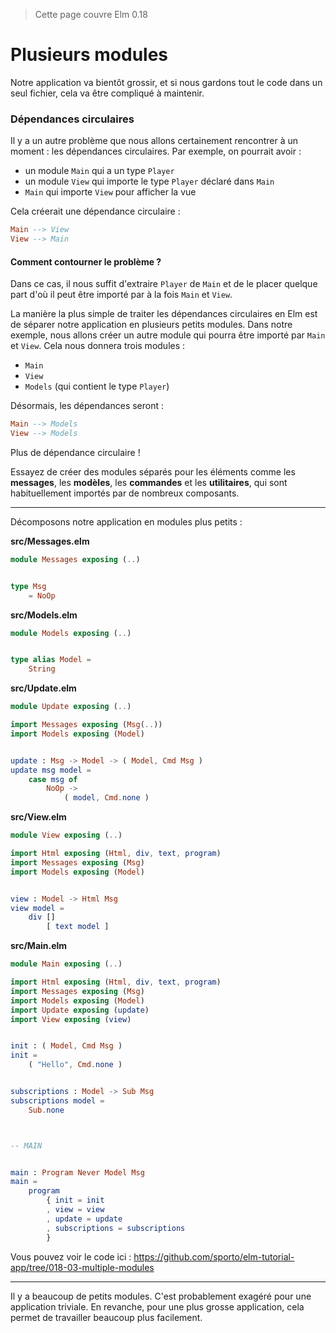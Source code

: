 > Cette page couvre Elm 0.18

# Plusieurs modules

Notre application va bientôt grossir, et si nous gardons tout le code dans un seul fichier, cela va être compliqué à maintenir.

### Dépendances circulaires

Il y a un autre problème que nous allons certainement rencontrer à un moment : les dépendances circulaires. Par exemple, on pourrait avoir :

- un module `Main` qui a un type `Player`
- un module `View` qui importe le type `Player` déclaré dans `Main`
- `Main` qui importe `View` pour afficher la vue

Cela créerait une dépendance circulaire :

```elm
Main --> View
View --> Main
```

#### Comment contourner le problème ?

Dans ce cas, il nous suffit d'extraire `Player` de `Main` et de le placer quelque part d'où il peut être importé par à la fois `Main` et `View`.

La manière la plus simple de traiter les dépendances circulaires en Elm est de séparer notre application en plusieurs petits modules. Dans notre exemple, nous allons créer un autre module qui pourra être importé par `Main` et `View`. Cela nous donnera trois modules :

- `Main`
- `View`
- `Models` (qui contient le type `Player`)

Désormais, les dépendances seront :

```elm
Main --> Models
View --> Models
```

Plus de dépendance circulaire !

Essayez de créer des modules séparés pour les éléments comme les __messages__, les __modèles__, les __commandes__ et les __utilitaires__, qui sont habituellement importés par de nombreux composants.

---

Décomposons notre application en modules plus petits :

__src/Messages.elm__

```elm
module Messages exposing (..)


type Msg
    = NoOp
```

__src/Models.elm__

```elm
module Models exposing (..)


type alias Model =
    String
```

__src/Update.elm__

```elm
module Update exposing (..)

import Messages exposing (Msg(..))
import Models exposing (Model)


update : Msg -> Model -> ( Model, Cmd Msg )
update msg model =
    case msg of
        NoOp ->
            ( model, Cmd.none )
```

__src/View.elm__

```elm
module View exposing (..)

import Html exposing (Html, div, text, program)
import Messages exposing (Msg)
import Models exposing (Model)


view : Model -> Html Msg
view model =
    div []
        [ text model ]
```

__src/Main.elm__

```elm
module Main exposing (..)

import Html exposing (Html, div, text, program)
import Messages exposing (Msg)
import Models exposing (Model)
import Update exposing (update)
import View exposing (view)


init : ( Model, Cmd Msg )
init =
    ( "Hello", Cmd.none )


subscriptions : Model -> Sub Msg
subscriptions model =
    Sub.none



-- MAIN


main : Program Never Model Msg
main =
    program
        { init = init
        , view = view
        , update = update
        , subscriptions = subscriptions
        }
```

Vous pouvez voir le code ici : <https://github.com/sporto/elm-tutorial-app/tree/018-03-multiple-modules>

---

Il y a beaucoup de petits modules. C'est probablement exagéré pour une application triviale. En revanche, pour une plus grosse application, cela permet de travailler beaucoup plus facilement.


